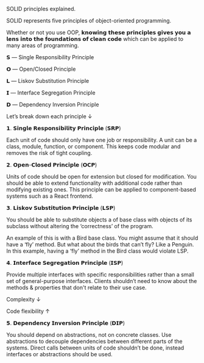 SOLID principles explained.

SOLID represents five principles of object-oriented programming.

Whether or not you use OOP, 𝗸𝗻𝗼𝘄𝗶𝗻𝗴 𝘁𝗵𝗲𝘀𝗲 𝗽𝗿𝗶𝗻𝗰𝗶𝗽𝗹𝗲𝘀 𝗴𝗶𝘃𝗲𝘀 𝘆𝗼𝘂 𝗮 𝗹𝗲𝗻𝘀 𝗶𝗻𝘁𝗼 𝘁𝗵𝗲 𝗳𝗼𝘂𝗻𝗱𝗮𝘁𝗶𝗼𝗻𝘀 𝗼𝗳 𝗰𝗹𝗲𝗮𝗻 𝗰𝗼𝗱𝗲 which can be applied to many areas of programming.

𝗦 — Single Responsibility Principle

𝗢 — Open/Closed Principle

𝗟 — Liskov Substitution Principle

𝗜 — Interface Segregation Principle

𝗗 — Dependency Inversion Principle

Let’s break down each principle ↓

𝟭. 𝗦𝗶𝗻𝗴𝗹𝗲 𝗥𝗲𝘀𝗽𝗼𝗻𝘀𝗶𝗯𝗶𝗹𝗶𝘁𝘆 𝗣𝗿𝗶𝗻𝗰𝗶𝗽𝗹𝗲 (𝗦𝗥𝗣)

Each unit of code should only have one job or responsibility. A unit can be a class, module, function, or component. This keeps code modular and removes the risk of tight coupling.

𝟮. 𝗢𝗽𝗲𝗻-𝗖𝗹𝗼𝘀𝗲𝗱 𝗣𝗿𝗶𝗻𝗰𝗶𝗽𝗹𝗲 (𝗢𝗖𝗣)

Units of code should be open for extension but closed for modification. You should be able to extend functionality with additional code rather than modifying existing ones. This principle can be applied to component-based systems such as a React frontend.

𝟯. 𝗟𝗶𝘀𝗸𝗼𝘃 𝗦𝘂𝗯𝘀𝘁𝗶𝘁𝘂𝘁𝗶𝗼𝗻 𝗣𝗿𝗶𝗻𝗰𝗶𝗽𝗹𝗲 (𝗟𝗦𝗣)

You should be able to substitute objects a of base class with objects of its subclass without altering the ‘correctness’ of the program.

An example of this is with a Bird base class. You might assume that it should have a ‘fly’ method. But what about the birds that can’t fly? Like a Penguin. In this example, having a ‘fly’ method in the Bird class would violate LSP.

𝟰. 𝗜𝗻𝘁𝗲𝗿𝗳𝗮𝗰𝗲 𝗦𝗲𝗴𝗿𝗲𝗴𝗮𝘁𝗶𝗼𝗻 𝗣𝗿𝗶𝗻𝗰𝗶𝗽𝗹𝗲 (𝗜𝗦𝗣)

Provide multiple interfaces with specific responsibilities rather than a small set of general-purpose interfaces. Clients shouldn’t need to know about the methods & properties that don't relate to their use case.

Complexity ↓

Code flexibility ↑

𝟱. 𝗗𝗲𝗽𝗲𝗻𝗱𝗲𝗻𝗰𝘆 𝗜𝗻𝘃𝗲𝗿𝘀𝗶𝗼𝗻 𝗣𝗿𝗶𝗻𝗰𝗶𝗽𝗹𝗲 (𝗗𝗜𝗣)

You should depend on abstractions, not on concrete classes. Use abstractions to decouple dependencies between different parts of the systems. Direct calls between units of code shouldn’t be done, instead interfaces or abstractions should be used.